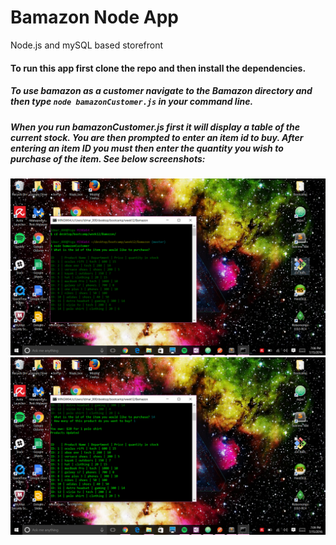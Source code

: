 # Bamazon Node App
Node.js and mySQL based storefront
#### To run this app first clone the repo and then install the dependencies.
##### To use bamazon as a customer navigate to the Bamazon directory and then type ```node bamazonCustomer.js``` in your command line.
##### When you run bamazonCustomer.js first it will display a table of the current stock. You are then prompted to enter an item id to buy. After entering an item ID you must then enter the quantity you wish to purchase of the item. See below screenshots:
![alt text](customer1.png "First prompt of bamazonCustomer")
![alt text](customer2.png "After selecting an item in bamazonCustomer")
